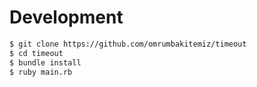 # Development

```bash
$ git clone https://github.com/omrumbakitemiz/timeout
$ cd timeout
$ bundle install
$ ruby main.rb
```
